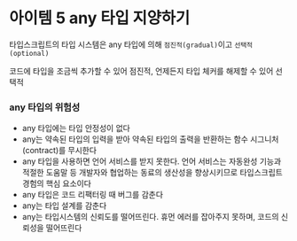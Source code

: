# 아이템 5 any 타입 지양하기

타입스크립트의 타입 시스템은 any 타입에 의해 `점진적(gradual)`이고 `선택적(optional)`

코드에 타입을 조금씩 추가할 수 있어 점진적, 언제든지 타입 체커를 해제할 수 있어 선택적

### any 타입의 위험성

- any 타입에는 타입 안정성이 없다
- any는 약속된 타입의 입력을 받아 약속된 타입의 출력을 반환하는 함수 시그니처(contract)를 무시한다
- any 타입을 사용하면 언어 서비스를 받지 못한다. 언어 서비스는 자동완성 기능과 적절한 도움말 등 개발자와 협업하는 동료의 생산성을 향상시키므로 타입스크립트 경험의 핵심 요소이다
- any 타입은 코드 리팩터링 때 버그를 감춘다
- any는 타입 설계를 감춘다
- any는 타입시스템의 신뢰도를 떨어뜨린다. 휴먼 에러를 잡아주지 못하며, 코드의 신뢰성을 떨어뜨린다
